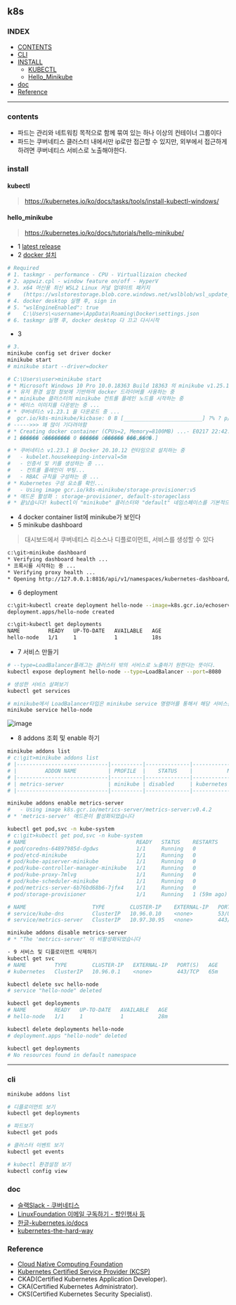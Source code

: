
## k8s

### INDEX
- [CONTENTS](#contents)
- [CLI](#cli)
- [INSTALL](#install)
    - [KUBECTL](#kubectl)
    - [Hello_Minikube](#hello_minikube)
- [doc](#doc)
- [Reference](#Reference)

---

### contents
- 파드는 관리와 네트워킹 목적으로 함께 묶여 있는 하나 이상의 컨테이너 그룹이다
- 파드는 쿠버네티스 클러스터 내에서만 ip로만 접근할 수 있지만, 외부에서 접근하게하려면 쿠버네티스 서비스로 노출해야한다.

### install
#### kubectl
> https://kubernetes.io/ko/docs/tasks/tools/install-kubectl-windows/

#### hello_minikube
> https://kubernetes.io/ko/docs/tutorials/hello-minikube/
- 1 [latest release](https://minikube.sigs.k8s.io/docs/start/)
- 2 [docker 설치](https://hub.docker.com/editions/community/docker-ce-desktop-windows)
```sh
# Required
# 1. taskmgr - performance - CPU - Virtuallizaion checked
# 2. appwiz.cpl - window feature on/off - HyperV
# 3. x64 머신용 최신 WSL2 Linux 커널 업데이트 패키지 
#    (https://wslstorestorage.blob.core.windows.net/wslblob/wsl_update_x64.msi) 
# 4. docker desktop 실행 후, sign in
# 5. "wslEngineEnabled": true
#    C:\Users\<username>\AppData\Roaming\Docker\settings.json
# 6. taskmgr 실행 후, docker desktop 다 끄고 다시시작
```
- 3
```sh
# 3.
minikube config set driver docker
minikube start
# minikube start --driver=docker

# C:\Users\user>minikube start
# * Microsoft Windows 10 Pro 10.0.18363 Build 18363 의 minikube v1.25.1
# * 유저 환경 설정 정보에 기반하여 docker 드라이버를 사용하는 중
# * minikube 클러스터의 minikube 컨트롤 플레인 노드를 시작하는 중
# * 베이스 이미지를 다운받는 중 ...
# * 쿠버네티스 v1.23.1 을 다운로드 중 ...
#  gcr.io/k8s-minikube/kicbase: 0 B [_________________________] ?% ? p/s 53s
# ----->>> 꽤 많이 기다려야함
# * Creating docker container (CPUs=2, Memory=8100MB) ...- E0217 22:42:58.383166    3360 kic.go:267] icacls failed applying permissions - err - [%!s(<nil>)], output - [ó���� ����: C:\Users\user\.minikube\machines\minikube\id_rsa
# 1 ������ ó�������� 0 ������ ó������ ���߽��ϴ�.]

# * 쿠버네티스 v1.23.1 을 Docker 20.10.12 런타임으로 설치하는 중
#   - kubelet.housekeeping-interval=5m
#   - 인증서 및 키를 생성하는 중 ...
#   - 컨트롤 플레인이 부팅...
#   - RBAC 규칙을 구성하는 중 ...
# * Kubernetes 구성 요소를 확인...
#   - Using image gcr.io/k8s-minikube/storage-provisioner:v5
# * 애드온 활성화 : storage-provisioner, default-storageclass
# * 끝났습니다! kubectl이 "minikube" 클러스터와 "default" 네임스페이스를 기본적으로 사용하도록 구성되었습니다.
```
- 4 docker container list에 minikube가 보인다
- 5 minikube dashboard
> 대시보드에서 쿠버네티스 리소스나 디플로이먼트, 서비스를 생성할 수 있다
```sh
c:\git>minikube dashboard
* Verifying dashboard health ...
* 프록시를 시작하는 중 ...
* Verifying proxy health ...
* Opening http://127.0.0.1:8816/api/v1/namespaces/kubernetes-dashboard/services/http:kubernetes-dashboard:/proxy/ in your default browser...
```
- 6 deployment
```sh
c:\git>kubectl create deployment hello-node --image=k8s.gcr.io/echoserver:1.4
deployment.apps/hello-node created

c:\git>kubectl get deployments
NAME         READY   UP-TO-DATE   AVAILABLE   AGE
hello-node   1/1     1            1           18s
```
- 7 서비스 만들기
```sh
# --type=LoadBalancer플래그는 클러스터 밖의 서비스로 노출하기 원한다는 뜻이다.
kubectl expose deployment hello-node --type=LoadBalancer --port=8080 

# 생성한 서비스 살펴보기
kubectl get services

# minikube에서 LoadBalancer타입은 minikube service 명령어를 통해서 해당 서비스를 접근할 수 있게 한다.
minikube service hello-node 
```

![image](https://user-images.githubusercontent.com/20831981/154503151-9882e9ea-99b8-4094-bcb1-d0dc5f2806dd.png)

- 8 addons 조회 및 enable 하기
```sh
minikube addons list
# c:\git>minikube addons list
# |-----------------------------|----------|--------------|--------------------------------|
# |         ADDON NAME          | PROFILE  |    STATUS    |           MAINTAINER           |
# |-----------------------------|----------|--------------|--------------------------------|
# | metrics-server              | minikube | disabled     | kubernetes                     |
# |-----------------------------|----------|--------------|--------------------------------|

minikube addons enable metrics-server
#   - Using image k8s.gcr.io/metrics-server/metrics-server:v0.4.2
# * 'metrics-server' 애드온이 활성화되었습니다

kubectl get pod,svc -n kube-system
# c:\git>kubectl get pod,svc -n kube-system
# NAME                                   READY   STATUS    RESTARTS      AGE
# pod/coredns-64897985d-dgdws            1/1     Running   0             59m
# pod/etcd-minikube                      1/1     Running   0             59m
# pod/kube-apiserver-minikube            1/1     Running   0             59m
# pod/kube-controller-manager-minikube   1/1     Running   0             59m
# pod/kube-proxy-7mlvg                   1/1     Running   0             59m
# pod/kube-scheduler-minikube            1/1     Running   0             59m
# pod/metrics-server-6b76bd68b6-7jfx4    1/1     Running   0             4m12s
# pod/storage-provisioner                1/1     Running   1 (59m ago)   59m

# NAME                     TYPE        CLUSTER-IP    EXTERNAL-IP   PORT(S)                  AGE
# service/kube-dns         ClusterIP   10.96.0.10    <none>        53/UDP,53/TCP,9153/TCP   59m
# service/metrics-server   ClusterIP   10.97.30.95   <none>        443/TCP                  4m12s

minikube addons disable metrics-server
# * "The 'metrics-server' 이 비활성화되었습니다

- 9 서비스 및 디플로이먼트 삭제하기
kubectl get svc
# NAME         TYPE        CLUSTER-IP   EXTERNAL-IP   PORT(S)   AGE
# kubernetes   ClusterIP   10.96.0.1    <none>        443/TCP   65m

kubectl delete svc hello-node
# service "hello-node" deleted

kubectl get deployments
# NAME         READY   UP-TO-DATE   AVAILABLE   AGE
# hello-node   1/1     1            1           28m

kubectl delete deployments hello-node
# deployment.apps "hello-node" deleted

kubectl get deployments
# No resources found in default namespace

```

---

### cli
```sh
minikube addons list

# 디플로이먼트 보기
kubectl get deployments

# 파드보기
kubectl get pods

# 클러스터 이벤트 보기
kubectl get events

# kubectl 환경설정 보기
kubectl config view
```

### doc
- [슬랙Slack - 쿠버네티스](kubernetes.slack.com)
- [LinuxFoundation 이메일 구독하기 - 할인행사 등](bit.ly/3ciWx9r)
- [한글-kubernetes.io/docs](https://kubernetes.io/ko/docs/home/)
- [kubernetes-the-hard-way](https://github.com/kelseyhightower/kubernetes-the-hard-way)

### Reference
- [Cloud Native Computing Foundation](https://www.cncf.io/about/join/)
- [Kubernetes Certified Service Provider (KCSP)](https://www.cncf.io/certification/kcsp/)
- CKAD(Certified Kubernetes Application Developer).  
- CKA(Certified Kubernetes Administrator).   
- CKS(Certified Kubernetes Security Specialist).    
